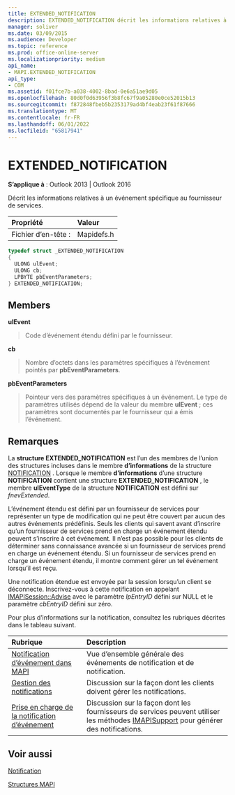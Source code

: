```yaml
---
title: EXTENDED_NOTIFICATION
description: EXTENDED_NOTIFICATION décrit les informations relatives à un événement spécifique au fournisseur de services.
manager: soliver
ms.date: 03/09/2015
ms.audience: Developer
ms.topic: reference
ms.prod: office-online-server
ms.localizationpriority: medium
api_name:
- MAPI.EXTENDED_NOTIFICATION
api_type:
- COM
ms.assetid: f01fce7b-a038-4002-8bad-0e6a51ae9d05
ms.openlocfilehash: 80d0f0d63956f3b8fc67f9a05280e0ce52015b13
ms.sourcegitcommit: f872848fbeb5b2353179ad4bf4eab23f61f87666
ms.translationtype: MT
ms.contentlocale: fr-FR
ms.lasthandoff: 06/01/2022
ms.locfileid: "65817941"
---
```

# <a name="extended_notification"></a>EXTENDED_NOTIFICATION

  
  
**S’applique à** : Outlook 2013 | Outlook 2016 
  
Décrit les informations relatives à un événement spécifique au fournisseur de services. 
  
|Propriété |Valeur |
|:-----|:-----|
|Fichier d’en-tête :  <br/> |Mapidefs.h  <br/> |
   
```cpp
typedef struct _EXTENDED_NOTIFICATION
{
  ULONG ulEvent;
  ULONG cb;
  LPBYTE pbEventParameters;
} EXTENDED_NOTIFICATION;

```

## <a name="members"></a>Members

 **ulEvent**
  
> Code d’événement étendu défini par le fournisseur.
    
 **cb**
  
> Nombre d’octets dans les paramètres spécifiques à l’événement pointés par **pbEventParameters**. 
    
 **pbEventParameters**
  
> Pointeur vers des paramètres spécifiques à un événement. Le type de paramètres utilisés dépend de la valeur du membre **ulEvent** ; ces paramètres sont documentés par le fournisseur qui a émis l’événement. 
    
## <a name="remarks"></a>Remarques

La **structure EXTENDED_NOTIFICATION** est l’un des membres de l’union des structures incluses dans le membre **d’informations** de la structure [NOTIFICATION](notification.md) . Lorsque le membre **d’informations** d’une structure **NOTIFICATION** contient une structure **EXTENDED_NOTIFICATION** , le membre **ulEventType** de la structure **NOTIFICATION** est défini sur  _fnevExtended_.
  
L’événement étendu est défini par un fournisseur de services pour représenter un type de modification qui ne peut être couvert par aucun des autres événements prédéfinis. Seuls les clients qui savent avant d’inscrire qu’un fournisseur de services prend en charge un événement étendu peuvent s’inscrire à cet événement. Il n’est pas possible pour les clients de déterminer sans connaissance avancée si un fournisseur de services prend en charge un événement étendu. Si un fournisseur de services prend en charge un événement étendu, il montre comment gérer un tel événement lorsqu’il est reçu.
  
Une notification étendue est envoyée par la session lorsqu’un client se déconnecte. Inscrivez-vous à cette notification en appelant [IMAPISession::Advise](imapisession-advise.md) avec le paramètre  _lpEntryID_ défini sur NULL et le paramètre  _cbEntryID_ défini sur zéro. 
  
Pour plus d’informations sur la notification, consultez les rubriques décrites dans le tableau suivant.
  
|**Rubrique**|**Description**|
|:-----|:-----|
|[Notification d’événement dans MAPI](event-notification-in-mapi.md) <br/> |Vue d’ensemble générale des événements de notification et de notification. |
|[Gestion des notifications](handling-notifications.md) <br/> |Discussion sur la façon dont les clients doivent gérer les notifications. |
|[Prise en charge de la notification d’événement](supporting-event-notification.md) <br/> |Discussion sur la façon dont les fournisseurs de services peuvent utiliser les méthodes [IMAPISupport](imapisupportiunknown.md) pour générer des notifications. |
   
## <a name="see-also"></a>Voir aussi



[Notification](notification.md)


[Structures MAPI](mapi-structures.md)

